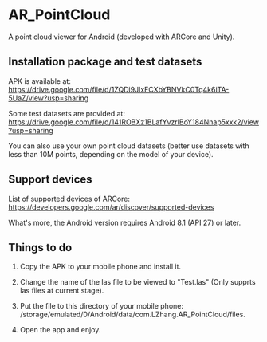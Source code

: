 # AR_PointCloud
A point cloud viewer for Android (developed with ARCore and Unity). 

## Installation package and test datasets
APK is available at: 
https://drive.google.com/file/d/1ZQDi9JIxFCXbYBNVkC0Tq4k6iTA-5UaZ/view?usp=sharing
         
Some test datasets are provided at:
https://drive.google.com/file/d/141ROBXz1BLafYvzrlBoY184Nnap5xxk2/view?usp=sharing

You can also use your own point cloud datasets (better use datasets with less than 10M points, depending on the model of your device).

## Support devices
List of supported devices of ARCore: https://developers.google.com/ar/discover/supported-devices

What's more, the Android version requires Android 8.1 (API 27) or later.

##  Things to do
1. Copy the APK to your mobile phone and install it.

2. Change the name of the las file to be viewed to "Test.las" (Only supprts las files at current stage).

3. Put the file to this directory of your mobile phone: /storage/emulated/0/Android/data/com.LZhang.AR_PointCloud/files.

4. Open the app and enjoy.
